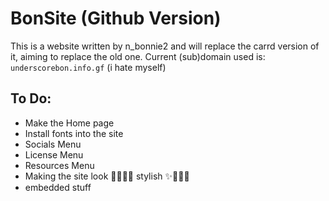 # BonSite (Github Version)
This is a website written by n_bonnie2 and will replace the carrd version of it, aiming to replace the old one.
Current (sub)domain used is: `underscorebon.info.gf`
(i hate myself)

## To Do:
- Make the Home page
- Install fonts into the site
- Socials Menu
- License Menu
- Resources Menu
- Making the site look 🌟🌟💫✨ stylish ✨💫🌟🌟
- embedded stuff
